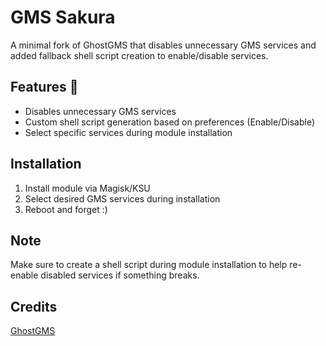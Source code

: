# GMS Sakura

A minimal fork of GhostGMS that disables unnecessary GMS services and added fallback shell script creation to enable/disable services.

## Features 🌸

- Disables unnecessary GMS services
- Custom shell script generation based on preferences (Enable/Disable)
- Select specific services during module installation

## Installation

1. Install module via Magisk/KSU
2. Select desired GMS services during installation
3. Reboot and forget :)

## Note

Make sure to create a shell script during module installation to help re-enable disabled services if something breaks.

## Credits

[GhostGMS](https://github.com/kaushikieeee/GhostGMS)
